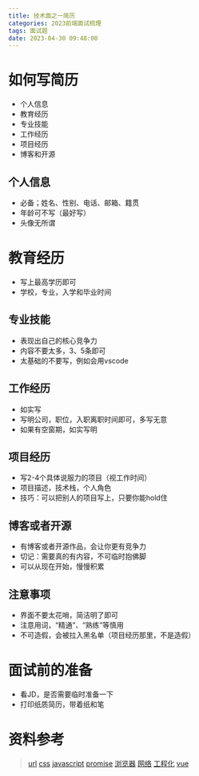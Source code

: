 ```yaml
---
title: 技术面之一简历
categories: 2023前端面试梳理
tags: 面试题
date: 2023-04-30 09:48:00
---
```


# 如何写简历
* 个人信息
* 教育经历
* 专业技能
* 工作经历
* 项目经历
* 博客和开源

## 个人信息
* 必备；姓名、性别、电话、邮箱、籍贯
* 年龄可不写（最好写）
* 头像无所谓

# 教育经历
* 写上最高学历即可
* 学校，专业，入学和毕业时间

## 专业技能
* 表现出自己的核心竞争力
* 内容不要太多，3、5条即可
* 太基础的不要写，例如会用vscode

## 工作经历
* 如实写
* 写明公司，职位，入职离职时间即可，多写无意
* 如果有空窗期，如实写明

## 项目经历
* 写2-4个具体说服力的项目（视工作时间）
* 项目描述，技术栈，个人角色
* 技巧：可以把别人的项目写上，只要你能hold住

## 博客或者开源
* 有博客或者开源作品，会让你更有竞争力
* 切记：需要真的有内容，不可临时抱佛脚
* 可以从现在开始，慢慢积累

## 注意事项
* 界面不要太花哨，简洁明了即可
* 注意用词，“精通”、“熟练”等慎用
* 不可造假，会被拉入黑名单（项目经历那里，不是造假）

# 面试前的准备
* 看JD，是否需要临时准备一下
* 打印纸质简历，带着纸和笔

# 资料参考
> [url](https://gitee.com/dev-edu/frontend-interview-html)
> [css](https://gitee.com/dev-edu/frontend-interview-css)
> [javascript](https://gitee.com/dev-edu/frontend-interview-javascript)
> [promise](https://gitee.com/dev-edu/frontend-interview-promise)
> [浏览器](https://gitee.com/dev-edu/frontend-interview-browser)
> [网络](https://gitee.com/dev-edu/frontend-interview-network)
> [工程化](https://gitee.com/dev-edu/frontend-interview-engineering)
> [vue](https://gitee.com/dev-edu/frontend-interview-vue)
